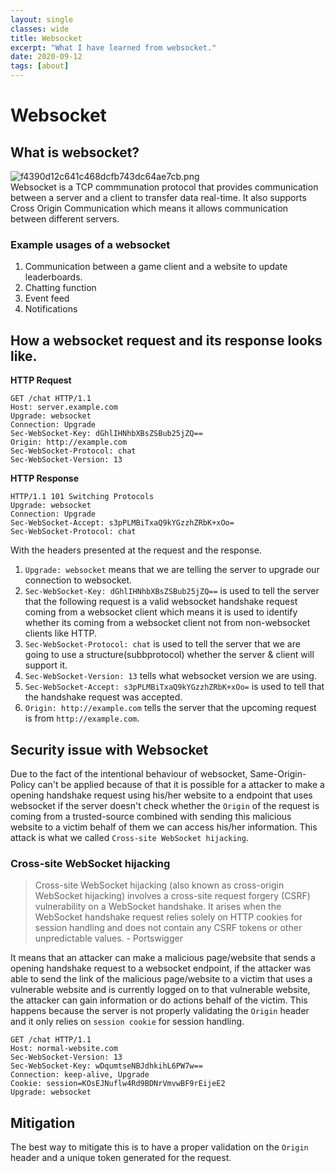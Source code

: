 ```yaml
---
layout: single
classes: wide
title: Websocket
excerpt: "What I have learned from websocket."
date: 2020-09-12
tags: [about]
---
```


# Websocket

## What is websocket?

![f4390d12c641c468dcfb743dc64ae7cb.png](../../_resources/fde9d0e2ee684942b04f6a719fc94e3b.png)  
Websocket is a TCP commmunation protocol that provides communication between a server and a client to transfer data   real-time. It also supports Cross Origin Communication which means it allows communication between different servers.

### Example usages of a websocket

1.  Communication between a game client and a website to update leaderboards.
2.  Chatting function
3.  Event feed
4.  Notifications

## How a websocket request and its response looks like.

**HTTP Request**

```
GET /chat HTTP/1.1
Host: server.example.com
Upgrade: websocket
Connection: Upgrade
Sec-WebSocket-Key: dGhlIHNhbXBsZSBub25jZQ==
Origin: http://example.com
Sec-WebSocket-Protocol: chat
Sec-WebSocket-Version: 13
```

**HTTP Response**

```
HTTP/1.1 101 Switching Protocols
Upgrade: websocket
Connection: Upgrade
Sec-WebSocket-Accept: s3pPLMBiTxaQ9kYGzzhZRbK+xOo=
Sec-WebSocket-Protocol: chat
```

With the headers presented at the request and the response.

1.  `Upgrade: websocket` means that we are telling the server to upgrade our connection to websocket.
2.  `Sec-WebSocket-Key: dGhlIHNhbXBsZSBub25jZQ==` is used to tell the server that the following request is a valid websocket handshake request coming from a websocket client which means it is used to identify whether its coming from a websocket client not from non-websocket clients like HTTP.
3.  `Sec-WebSocket-Protocol: chat` is used to tell the server that we are going to use a structure(subbprotocol) whether the server & client will support it.
4.  `Sec-WebSocket-Version: 13` tells what websocket version we are using.
5.  `Sec-WebSocket-Accept: s3pPLMBiTxaQ9kYGzzhZRbK+xOo=` is used to tell that the handshake request was accepted.
6.  `Origin: http://example.com` tells the server that the upcoming request is from `http://example.com`.

## Security issue with Websocket
Due to the fact of the intentional behaviour of websocket, Same-Origin-Policy can't be applied because of that it is possible for a attacker to make a opening handshake request using his/her website to a endpoint that uses websocket if the server doesn't check whether the `Origin` of the request is coming from a trusted-source combined with sending this malicious website to a victim behalf of them we can access his/her information. This attack is what we called `Cross-site WebSocket hijacking`.

### Cross-site WebSocket hijacking
> Cross-site WebSocket hijacking (also known as cross-origin WebSocket hijacking) involves a cross-site request forgery (CSRF) vulnerability on a WebSocket handshake. It arises when the WebSocket handshake request relies solely on HTTP cookies for session handling and does not contain any CSRF tokens or other unpredictable values. - Portswigger

It means that an attacker can make a malicious page/website that sends a opening handshake request to a websocket endpoint, if the attacker was able to send the link of the malicious page/website to a victim that uses a vulnerable website and is currently logged on to that vulnerable website, the attacker can gain information or do actions behalf of the victim. This happens because the server is not properly validating the `Origin` header and it only relies on `session cookie` for session handling.
```
GET /chat HTTP/1.1
Host: normal-website.com
Sec-WebSocket-Version: 13
Sec-WebSocket-Key: wDqumtseNBJdhkihL6PW7w==
Connection: keep-alive, Upgrade
Cookie: session=KOsEJNuflw4Rd9BDNrVmvwBF9rEijeE2
Upgrade: websocket
```


## Mitigation
The best way to mitigate this is to have a proper validation on the `Origin` header and a unique token generated for the request.
